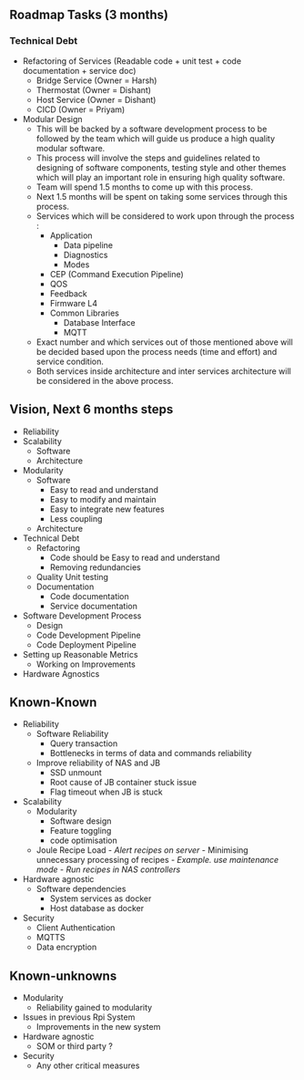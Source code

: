 
## Roadmap Tasks (3 months)

### Technical Debt

- Refactoring of Services (Readable code + unit test + code documentation + service doc)
	- Bridge Service (Owner = Harsh)
	- Thermostat (Owner = Dishant)
	- Host Service (Owner = Dishant)
	- CICD (Owner = Priyam)
- Modular Design 
	- This will be backed by a software development process to be followed by the team which will guide us produce a high quality modular software. 
	- This process will involve the steps and guidelines related to designing of software components, testing style and other themes which will play an important role in ensuring high quality software. 
	- Team will spend 1.5 months to come up with this process. 
	- Next 1.5 months will be spent on taking some services through this process. 
	- Services which will be considered to work upon through the process :
		- Application
			- Data pipeline
			- Diagnostics
			- Modes
		- CEP (Command Execution Pipeline)
		- QOS
		- Feedback
		- Firmware L4
		- Common Libraries
			- Database Interface
			- MQTT
	- Exact number and which services out of those mentioned above will be decided based upon the process needs (time and effort) and service condition.
	- Both services inside architecture and inter services architecture will be considered in the above process.


## Vision, Next 6 months steps

- Reliability
- Scalability
	- Software
	- Architecture
- Modularity
	- Software
		- Easy to read and understand 
		- Easy to modify and maintain 
		- Easy to integrate new features
		- Less coupling
	- Architecture
- Technical Debt
	- Refactoring
		- Code should be Easy to read and understand
		- Removing redundancies
	- Quality Unit testing
	- Documentation
		- Code documentation
		- Service documentation
- Software Development Process
	- Design
	- Code Development Pipeline
	- Code Deployment Pipeline
- Setting up Reasonable Metrics
	- Working on Improvements
- Hardware Agnostics

## Known-Known

- Reliability
	- Software Reliability
		- Query transaction 
		- Bottlenecks in terms of data and commands reliability
	- Improve reliability of NAS and JB
		- SSD unmount
		- Root cause of JB container stuck issue
		- Flag timeout when JB is stuck
- Scalability
	- Modularity
		- Software design
		- Feature toggling
		- code optimisation
	- Joule Recipe Load
			- *Alert recipes on server*
			- Minimising unnecessary processing of recipes
				- *Example. use maintenance mode*
			- *Run recipes in NAS controllers*
- Hardware agnostic
	- Software dependencies
		- System services as docker
		- Host database as docker
- Security
	- Client Authentication
	- MQTTS
	- Data encryption

## Known-unknowns

- Modularity
	- Reliability gained to modularity
- Issues in previous Rpi System
	- Improvements in the new system
- Hardware agnostic 
	- SOM or third party ?
- Security
	- Any other critical measures 
<!--stackedit_data:
eyJoaXN0b3J5IjpbLTg3NzQwMTIxMiwyMDk1Nzg0MDcxLC04OT
AyMTQzMDYsLTQxNDc4NDc2NywtNzI1NjIyMTk3LDU1OTU0NDEw
LDE0NjI1NDgyOCwtMzgyMzI3NTQzLDEyMTQ1NDg0OTksNTg4ND
QxMzQ3XX0=
-->